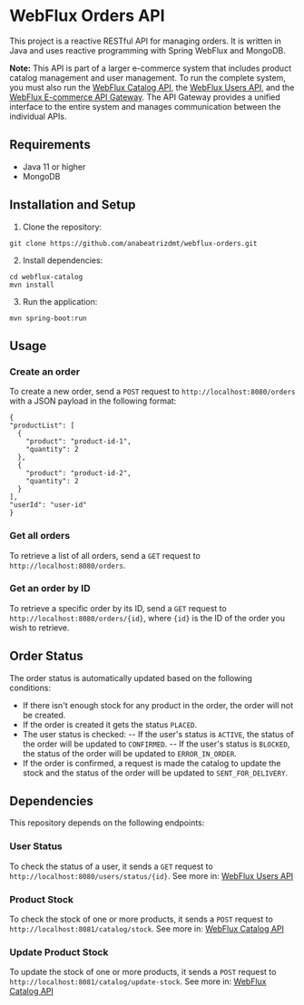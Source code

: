 # WebFlux Orders API

This project is a reactive RESTful API for managing orders. It is written in Java and uses reactive programming with Spring WebFlux and MongoDB.

**Note:** This API is part of a larger e-commerce system that includes product catalog management and user management. To run the complete system, you must also run the [WebFlux Catalog API](https://github.com/anabeatrizdmt/webflux-catalog), the [WebFlux Users API](https://github.com/anabeatrizdmt/webflux-users), and the [WebFlux E-commerce API Gateway](https://github.com/anabeatrizdmt/webflux-ecommerce-api-gateway). The API Gateway provides a unified interface to the entire system and manages communication between the individual APIs.

## Requirements

- Java 11 or higher
- MongoDB

## Installation and Setup

1. Clone the repository:

```
git clone https://github.com/anabeatrizdmt/webflux-orders.git
```

2. Install dependencies:

```
cd webflux-catalog
mvn install
```

3. Run the application:

```
mvn spring-boot:run
```

## Usage

### Create an order

To create a new order, send a `POST` request to `http://localhost:8080/orders` with a JSON payload in the following format:


```
{
"productList": [
  {
    "product": "product-id-1",
    "quantity": 2
  },
  {
    "product": "product-id-2",
    "quantity": 2
  }
],
"userId": "user-id"
}
```

### Get all orders

To retrieve a list of all orders, send a `GET` request to `http://localhost:8080/orders`.

### Get an order by ID

To retrieve a specific order by its ID, send a `GET` request to `http://localhost:8080/orders/{id}`, where `{id}` is the ID of the order you wish to retrieve.



## Order Status

The order status is automatically updated based on the following conditions:

- If there isn't enough stock for any product in the order, the order will not be created.
- If the order is created it gets the status `PLACED`.
- The user status is checked:
-- If the user's status is `ACTIVE`, the status of the order will be updated to `CONFIRMED`.
-- If the user's status is `BLOCKED`, the status of the order will be updated to `ERROR_IN_ORDER`.
- If the order is confirmed, a request is made the catalog to update the stock and the status of the order will be updated to `SENT_FOR_DELIVERY`.



## Dependencies

This repository depends on the following endpoints:

### User Status

To check the status of a user, it sends a `GET` request to `http://localhost:8080/users/status/{id}`. See more in: [WebFlux Users API](https://github.com/anabeatrizdmt/webflux-users)

### Product Stock

To check the stock of one or more products, it sends a `POST` request to `http://localhost:8081/catalog/stock`. See more in: [WebFlux Catalog API](https://github.com/anabeatrizdmt/webflux-catalog)

### Update Product Stock

To update the stock of one or more products, it sends a `POST` request to `http://localhost:8081/catalog/update-stock`. See more in: [WebFlux Catalog API](https://github.com/anabeatrizdmt/webflux-catalog)

